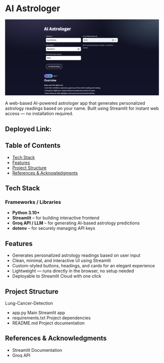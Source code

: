 # AI Astrologer

<img src="ai-astrologer.png" width="700"/>


A web-based AI-powered astrologer app that generates personalized astrology readings based on your name. Built using Streamlit for instant web access — no installation required.

## Deployed Link: 

## Table of Contents

- [Tech Stack](#tech-stack-)
- [Features](#features-)
- [Project Structure](#project-structure-)
- [References & Acknowledgments](#references--acknowledgments-)


## Tech Stack

### Frameworks / Libraries
- **Python 3.10+**
- **Streamlit** – for building interactive frontend
- **Groq API / LLM** – for generating AI-based astrology predictions
- **dotenv** – for securely managing API keys


## Features

- Generates personalized astrology readings based on user input
- Clean, minimal, and interactive UI using Streamlit
- Custom-styled buttons, headings, and cards for an elegant experience
- Lightweight — runs directly in the browser, no setup needed
- Deployable to Streamlit Cloud with one click

## Project Structure

Lung-Cancer-Detection
- app.py                Main Streamlit app
- requirements.txt      Project dependencies
- README.md             Project documentation



## References & Acknowledgments

- Streamlit Documentation
- Groq API
